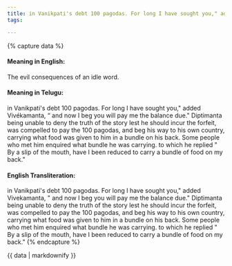 ```yaml
---
title: in Vanikpati's debt 100 pagodas. For long I have sought you," added Vivékamanta, “ and now I beg you will pay me the balance due." Diptimanta being unable to deny the truth of the story lest he should incur the forfeit, was compelled to pay the 100 pagodas, and beg his way to his own country, carrying what food was given to him in a bundle on his back. Some people who met him enquired what bundle he was carrying. to which he replied " By a slip of the mouth, have I been reduced to carry a bundle of food on my back."
tags:

---
```


{% capture data %}
#### Meaning in English:
The evil consequences of an idle word.

#### Meaning in Telugu:
in Vanikpati's debt 100 pagodas. For long I have sought you," added Vivékamanta, “ and now I beg you will pay me the balance due." Diptimanta being unable to deny the truth of the story lest he should incur the forfeit, was compelled to pay the 100 pagodas, and beg his way to his own country, carrying what food was given to him in a bundle on his back. Some people who met him enquired what bundle he was carrying. to which he replied " By a slip of the mouth, have I been reduced to carry a bundle of food on my back."

#### English Transliteration:
in Vanikpati's debt 100 pagodas. For long I have sought you," added Vivekamanta, " and now I beg you will pay me the balance due." Diptimanta being unable to deny the truth of the story lest he should incur the forfeit, was compelled to pay the 100 pagodas, and beg his way to his own country, carrying what food was given to him in a bundle on his back. Some people who met him enquired what bundle he was carrying. to which he replied " By a slip of the mouth, have I been reduced to carry a bundle of food on my back."
{% endcapture %}

<div class="notice">{{ data | markdownify }}</div>

